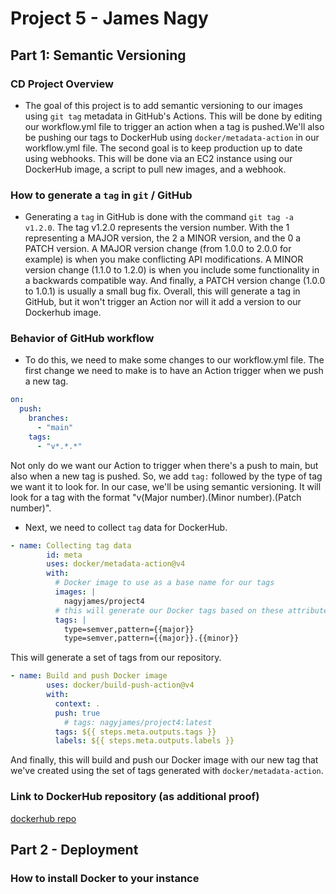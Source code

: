 # Project 5 - James Nagy

## Part 1: Semantic Versioning

### CD Project Overview

* The goal of this project is to add semantic versioning to our images using `git tag` metadata in GitHub's Actions. This will be done by editing our workflow.yml file to trigger an action when a tag is pushed.We'll also be pushing our tags to DockerHub using `docker/metadata-action` in our workflow.yml file.  The second goal is to keep production up to date using webhooks. This will be done via an EC2 instance using our DockerHub image, a script to pull new images, and a webhook. 

### How to generate a `tag` in `git` / GitHub

* Generating a `tag` in GitHub is done with the command `git tag -a v1.2.0`. The tag v1.2.0 represents the version number. With the 1 representing a MAJOR version, the 2 a MINOR version, and the 0 a PATCH version. A MAJOR version change (from 1.0.0 to 2.0.0 for example) is when you make conflicting API modifications. A MINOR version change (1.1.0 to 1.2.0) is when you include some functionality in a backwards compatible way. And finally, a PATCH version change (1.0.0 to 1.0.1) is usually a small bug fix. Overall, this will generate a tag in GitHub, but it won't trigger an Action nor will it add a version to our Dockerhub image. 

### Behavior of GitHub workflow

* To do this, we need to make some changes to our workflow.yml file. The first change we need to make is to have an Action trigger when we push a new tag.

```yml
on:
  push:
    branches:
      - "main"
    tags:
      - "v*.*.*"
```
  
  Not only do we want our Action to trigger when there's a push to main, but also when a new tag is pushed. So, we add `tag:` followed by the type of tag we want it to look for. In our case, we'll be using semantic versioning. It will look for a tag with the format "v(Major number).(Minor number).(Patch number)".

* Next, we need to collect `tag` data for DockerHub. 

```yml
- name: Collecting tag data
        id: meta
        uses: docker/metadata-action@v4
        with:
          # Docker image to use as a base name for our tags
          images: |
            nagyjames/project4
          # this will generate our Docker tags based on these attributes
          tags: |
            type=semver,pattern={{major}}
            type=semver,pattern={{major}}.{{minor}}
```

  This will generate a set of tags from our repository. 

```yml
- name: Build and push Docker image
        uses: docker/build-push-action@v4
        with:
          context: .
          push: true
            # tags: nagyjames/project4:latest
          tags: ${{ steps.meta.outputs.tags }}
          labels: ${{ steps.meta.outputs.labels }} 
```

  And finally, this will build and push our Docker image with our new tag that we've created using the set of tags generated with `docker/metadata-action`.

### Link to DockerHub repository (as additional proof)
[dockerhub repo](https://hub.docker.com/repository/docker/nagyjames/project4/general)



## Part 2 - Deployment

### How to install Docker to your instance

